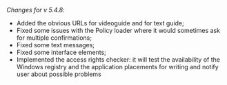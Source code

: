 _Changes for v 5.4.8_:
- Added the obvious URLs for videoguide and for text guide;
- Fixed some issues with the Policy loader where it would sometimes ask for multiple confirmations;
- Fixed some text messages;
- Fixed some interface elements;
- Implemented the access rights checker: it will test the availability of the Windows registry and the application placements for writing and notify user about possible problems
